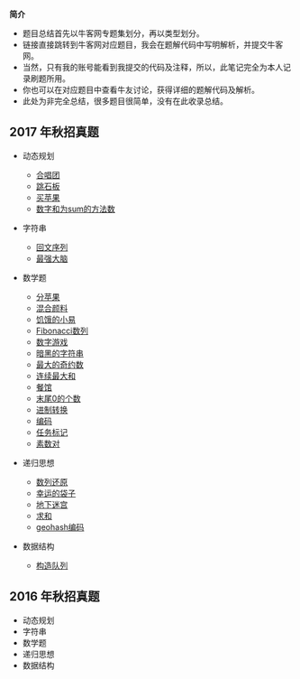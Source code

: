 **简介**
* 题目总结首先以牛客网专题集划分，再以类型划分。
* 链接直接跳转到牛客网对应题目，我会在题解代码中写明解析，并提交牛客网。
* 当然，只有我的账号能看到我提交的代码及注释，所以，此笔记完全为本人记录刷题所用。
* 你也可以在对应题目中查看牛友讨论，获得详细的题解代码及解析。
* 此处为非完全总结，很多题目很简单，没有在此收录总结。
## 2017 年秋招真题
* 动态规划
  * [合唱团](https://www.nowcoder.com/practice/661c49118ca241909add3a11c96408c8?tpId=85&tqId=29830&tPage=1&rp=1&ru=/ta/2017test&qru=/ta/2017test/question-ranking)
  * [跳石板](https://www.nowcoder.com/practice/4284c8f466814870bae7799a07d49ec8?tpId=85&tqId=29852&rp=1&ru=/ta/2017test&qru=/ta/2017test/question-ranking)
  * [买苹果](https://www.nowcoder.com/practice/61cfbb2e62104bc8aa3da5d44d38a6ef?tpId=85&tqId=29856&rp=1&ru=/ta/2017test&qru=/ta/2017test/question-ranking)
  * [数字和为sum的方法数](https://www.nowcoder.com/practice/7f24eb7266ce4b0792ce8721d6259800?tpId=85&tqId=29863&rp=1&ru=/ta/2017test&qru=/ta/2017test/question-ranking)
  
* 字符串
  * [回文序列](https://www.nowcoder.com/practice/0147cbd790724bc9ae0b779aaf7c5b50?tpId=85&tqId=29850&rp=1&ru=/ta/2017test&qru=/ta/2017test/question-ranking)
  * [最强大脑](https://www.nowcoder.com/practice/ac18db43a404459da9c72e8aa1816f80?tpId=85&tqId=29874&rp=1&ru=%2Fta%2F2017test&qru=%2Fta%2F2017test%2Fquestion-ranking)
  
* 数学题
  * [分苹果](https://www.nowcoder.com/practice/a174820de48147d489f64103af152709?tpId=85&tqId=29834&rp=1&ru=/ta/2017test&qru=/ta/2017test/question-ranking)
  * [混合颜料](https://www.nowcoder.com/practice/5b1116081ee549f882970eca84b4785a?tpId=85&tqId=29838&rp=1&ru=/ta/2017test&qru=/ta/2017test/question-ranking)
  * [饥饿的小易](https://www.nowcoder.com/practice/5ee8df898312465a95553d82ad8898c3?tpId=85&tqId=29843&rp=1&ru=/ta/2017test&qru=/ta/2017test/question-ranking)
  * [Fibonacci数列](https://www.nowcoder.com/practice/18ecd0ecf5ef4fe9ba3f17f8d00d2d66?tpId=85&tqId=29846&rp=1&ru=/ta/2017test&qru=/ta/2017test/question-ranking)
  * [数字游戏](https://www.nowcoder.com/practice/876e3c5fcfa5469f8376370d5de87c06?tpId=85&tqId=29847&rp=1&ru=/ta/2017test&qru=/ta/2017test/question-ranking)
  * [暗黑的字符串](https://www.nowcoder.com/practice/7e7ccd30004347e89490fefeb2190ad2?tpId=85&tqId=29853&rp=1&ru=/ta/2017test&qru=/ta/2017test/question-ranking)
  * [最大的奇约数](https://www.nowcoder.com/practice/49cb3d0b28954deca7565b8db92c5296?tpId=85&tqId=29855&rp=1&ru=/ta/2017test&qru=/ta/2017test/question-ranking)
  * [连续最大和](https://www.nowcoder.com/practice/5a304c109a544aef9b583dce23f5f5db?tpId=85&tqId=29858&rp=1&ru=/ta/2017test&qru=/ta/2017test/question-ranking)
  * [餐馆](https://www.nowcoder.com/practice/d2cced737eb54a3aa550f53bb3cc19d0?tpId=85&tqId=29859&rp=1&ru=/ta/2017test&qru=/ta/2017test/question-ranking)
  * [末尾0的个数](https://www.nowcoder.com/practice/6ffdd7e4197c403e88c6a8aa3e7a332a?tpId=85&tqId=29861&rp=1&ru=/ta/2017test&qru=/ta/2017test/question-ranking)
  * [进制转换](https://www.nowcoder.com/practice/ac61207721a34b74b06597fe6eb67c52?tpId=85&tqId=29862&rp=1&ru=/ta/2017test&qru=/ta/2017test/question-ranking)
  * [编码](https://www.nowcoder.com/practice/6fc8716ee33e4cc59d58d7e18712094e?tpId=85&tqId=29870&rp=1&ru=/ta/2017test&qru=/ta/2017test/question-ranking)
  * [任务标记](https://www.nowcoder.com/practice/2f45f0ef94724e06a4173c91ef60781c?tpId=85&tqId=29871&rp=1&ru=/ta/2017test&qru=/ta/2017test/question-ranking)
  * [素数对](https://www.nowcoder.com/practice/c96d6acc025541ffb79c579688f8d003?tpId=85&tqId=29872&rp=1&ru=/ta/2017test&qru=/ta/2017test/question-ranking)
  
* 递归思想
  * [数列还原](https://www.nowcoder.com/practice/b698e67a2f5b450a824527e82ed7495d?tpId=85&tqId=29837&rp=1&ru=/ta/2017test&qru=/ta/2017test/question-ranking)
  * [幸运的袋子](https://www.nowcoder.com/practice/a5190a7c3ec045ce9273beebdfe029ee?tpId=85&tqId=29839&rp=1&ru=/ta/2017test&qru=/ta/2017test/question-ranking)
  * [地下迷宫](https://www.nowcoder.com/practice/571cfbe764824f03b5c0bfd2eb0a8ddf?tpId=85&tqId=29860&rp=1&ru=/ta/2017test&qru=/ta/2017test/question-ranking)
  * [求和](https://www.nowcoder.com/practice/11cc498832db489786f8a03c3b67d02c?tpId=85&tqId=29869&rp=1&ru=/ta/2017test&qru=/ta/2017test/question-ranking)
  * [geohash编码](https://www.nowcoder.com/practice/46bd43f043c54013a67816d0a2946506?tpId=85&tqId=29873&rp=1&ru=/ta/2017test&qru=/ta/2017test/question-ranking)
  
* 数据结构
  * [构造队列](https://www.nowcoder.com/practice/657d09e2b3704574814089ba8566d98d?tpId=85&tqId=29849&rp=1&ru=/ta/2017test&qru=/ta/2017test/question-ranking)
## 2016 年秋招真题
* 动态规划
* 字符串
* 数学题
* 递归思想
* 数据结构
